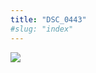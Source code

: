 ```yaml
---
title: "DSC_0443"
#slug: "index"
---
```


[![](/wp-content/2015/05/DSC_0443-300x201.jpg)](/wp-content/2015/05/DSC_0443.jpg)